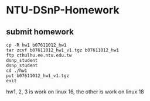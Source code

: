 # NTU-DSnP-Homework

## submit homework
```
cp -R hw1 b07611012_hw1
tar zcvf b07611012_hw1_v1.tgz b07611012_hw1
ftp cthulhu.ee.ntu.edu.tw
dsnp_student
dsnp_student
cd ./hw1
put b07611012_hw1_v1.tgz
exit
```

hw1, 2, 3 is work on linux 16, the other is work on linux 18
